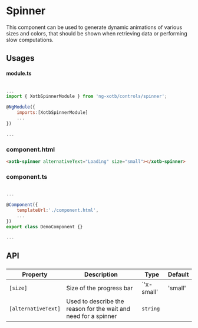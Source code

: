 # Spinner

This component can be used to generate dynamic animations of various sizes and colors, that should be shown when retrieving data or performing slow computations.

## Usages

#### module.ts
```javascript

...
import { XotbSpinnerModule } from 'ng-xotb/controls/spinner';

@NgModule({
    imports:[XotbSpinnerModule]
    ...
})

...
```

### component.html
```html
<xotb-spinner alternativeText="Loading" size="small"></xotb-spinner>
```

### component.ts
```javascript

...

@Component({
    templateUrl:'./component.html',
    ...
})
export class DemoComponent {}

...
```

## API
 
### <xotb-progress-bar>

| Property | Description | Type | Default |
| --- | --- | --- | --- |
| `[size]` | Size of the progress bar | `'x-small' | 'small' | 'medium' | 'large'` | `'medium'` |
| `[alternativeText]` | Used to describe the reason for the wait and need for a spinner | `string` | |
